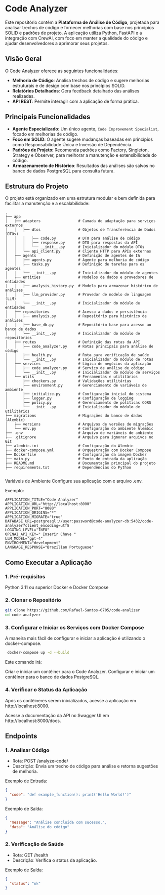 # Code Analyzer

Este repositório contém a **Plataforma de Análise de Código**, projetada para analisar trechos de código e fornecer melhorias com base nos princípios SOLID e padrões de projeto. A aplicação utiliza Python, FastAPI e a integração com CrewAI, com foco em manter a qualidade do código e ajudar desenvolvedores a aprimorar seus projetos.

## Visão Geral

O Code Analyzer oferece as seguintes funcionalidades:
- **Melhoria de Código**: Analisa trechos de código e sugere melhorias estruturais e de design com base nos princípios SOLID.
- **Relatórios Detalhados**: Gera feedback detalhado das análises realizadas.
- **API REST**: Permite interagir com a aplicação de forma prática.

## Principais Funcionalidades

- **Agente Especializado**: Um único agente, `Code Improvement Specialist`, focado em melhorias de código.
- **Foco em SOLID**: O agente sugere mudanças baseadas em princípios como Responsabilidade Única e Inversão de Dependência.
- **Padrões de Projeto**: Recomenda padrões como Factory, Singleton, Strategy e Observer, para melhorar a manutenção e extensibilidade do código.
- **Armazenamento de Histórico**: Resultados das análises são salvos no banco de dados PostgreSQL para consulta futura.

## Estrutura do Projeto

O projeto está organizado em uma estrutura modular e bem definida para facilitar a manutenção e a escalabilidade:
 
```plaintext
.
├── app
│   ├── adapters                 # Camada de adaptação para serviços externos
│   │   ├── dtos                 # Objetos de Transferência de Dados (DTOs)
│   │   │   ├── code.py          # DTO para análise de código
│   │   │   ├── response.py      # DTO para respostas da API
│   │   │   └── __init__.py      # Inicializador do módulo DTOs
│   │   └── api_client.py        # Cliente HTTP para APIs externas
│   ├── agents                   # Definição de agentes de IA
│   │   ├── agents.py            # Agente para melhoria de código
│   │   ├── tasks.py             # Definição de tarefas para os agentes
│   │   └── __init__.py          # Inicializador do módulo de agentes
│   ├── entities                 # Modelos de dados e provedores de entidades
│   │   ├── analysis_history.py  # Modelo para armazenar histórico de análises
│   │   ├── llm_provider.py      # Provedor de modelo de linguagem (LLM)
│   │   └── __init__.py          # Inicializador do módulo de entidades
│   ├── repositories             # Acesso a dados e persistência
│   │   ├── analysis.py          # Repositório para histórico de análises
│   │   ├── base_db.py           # Repositório base para acesso ao banco de dados
│   │   └── __init__.py          # Inicializador do módulo de repositórios
│   ├── routes                   # Definição das rotas da API
│   │   ├── code_analyzer.py     # Rotas principais para análise de código
│   │   ├── health.py            # Rota para verificação de saúde
│   │   └── __init__.py          # Inicializador do módulo de rotas
│   ├── services                 # Lógica de negócios da aplicação
│   │   ├── code_analyzer.py     # Serviço de análise de código
│   │   └── __init__.py          # Inicializador do módulo de serviços
│   └── utils                    # Ferramentas e utilitários
│       ├── checkers.py          # Validações utilitárias
│       ├── environment.py       # Gerenciamento de variáveis de ambiente
│       ├── initialize.py        # Configuração inicial do sistema
│       ├── logger.py            # Configuração de logging
│       ├── policy.py            # Gerenciamento de políticas CORS
│       └── __init__.py          # Inicializador do módulo de utilitários
├── migrations                   # Migrações do banco de dados (Alembic)
│   ├── versions                 # Arquivos de versões de migrações
│   └── env.py                   # Configuração do ambiente Alembic
├── .env                         # Arquivo de variáveis de ambiente
├── .gitignore                   # Arquivo para ignorar arquivos no Git
├── alembic.ini                  # Configuração do Alembic
├── docker-compose.yml           # Orquestração com Docker Compose
├── Dockerfile                   # Configuração da imagem Docker
├── main.py                      # Ponto de entrada da aplicação
├── README.md                    # Documentação principal do projeto
├── requirements.txt             # Dependências do Python


```
Variáveis de Ambiente
Configure sua aplicação com o arquivo .env. 

Exemplo:
```plaintext
APPLICATION_TITLE="Code Analyzer"
APPLICATION_URL="http://localhost:8000"
APPLICATION_PORT="8080"
APPLICATION_ORIGINS="*"
APPLICATION_MIGRATE="true"
DATABASE_URL=postgresql://user:password@code-analyzer-db:5432/code-analyzer?client_encoding=utf8
LOGGING_LEVEL="INFO"
OPENAI_API_KEY=" Inserir Chave "
LLM_MODEL="gpt-4"
ENVIRONMENT="development"
LANGUAGE_RESPONSE="Brazilian Portuguese"

```
## Como Executar a Aplicação
### 1. Pré-requisitos
Python 3.11 ou superior
Docker e Docker Compose
### 2. Clonar o Repositório
```bash
git clone https://github.com/Rafael-Santos-0705/code-analizer
cd code-analyzer
```
### 3. Configurar e Iniciar os Serviços com Docker Compose
A maneira mais fácil de configurar e iniciar a aplicação é utilizando o docker-compose.

```bash
 docker-compose up -d --build
```
Este comando irá:

Criar e iniciar um contêiner para o Code Analyzer.
Configurar e iniciar um contêiner para o banco de dados PostgreSQL.

### 4. Verificar o Status da Aplicação


Após os contêineres serem inicializados, acesse a aplicação em http://localhost:8000.

Acesse a documentação da API no Swagger UI em http://localhost:8000/docs.

## Endpoints
### 1. Analisar Código
- Rota: POST /analyze-code/
- Descrição: Envia um trecho de código para análise e retorna sugestões de melhoria.

Exemplo de Entrada:
```json
{
  "code": "def example_function(): print('Hello World!')"
}
```
Exemplo de Saída:
```json
{
  "message": "Análise concluída com sucesso.",
  "data": "Análise do código"
}
```
### 2. Verificação de Saúde
- Rota: GET /health
- Descrição: Verifica o status da aplicação.

Exemplo de Saída:

```json
{
  "status": "ok"
}
```